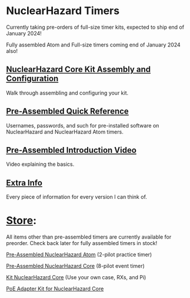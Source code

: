 # NuclearHazard Timers

Currently taking pre-orders of full-size timer kits, expected to ship end of January 2024!

Fully assembled Atom and Full-size timers coming end of January 2024 also!

## [NuclearHazard Core Kit Assembly and Configuration](kitsetup.md)
Walk through assembling and configuring your kit.

## [Pre-Assembled Quick Reference](quickreference.md)
Usernames, passwords, and such for pre-installed software on NuclearHazard and NuclearHazard Atom timers.

## [Pre-Assembled Introduction Video](https://youtu.be/Zz216BKYj9Y)
Video explaining the basics.

## [Extra Info](fullinfo.md)
Every piece of information for every version I can think of.

# [Store](https://nuclearquads.etsy.com):

All items other than pre-assembled timers are currently available for preorder. Check back later for fully assembled timers in stock!

[Pre-Assembled NuclearHazard Atom](https://nuclearquads.etsy.com/listing/1590802322/nuclearhazard-atom-complete-fpv-practice) (2-pilot practice timer)

[Pre-Assembled NuclearHazard Core](https://nuclearquads.etsy.com/listing/1774353764/nuclearhazard-core-complete-fpv-event) (8-pilot event timer)

[Kit NuclearHazard Core](https://nuclearquads.etsy.com/listing/1773191870/nuclearhazard-core-kit-v8) (Use your own case, RXs, and Pi)

[PoE Adapter Kit for NuclearHazard Core](https://nuclearquads.etsy.com/listing/1756301464/poe-kit-for-nuclearhazard-core)


